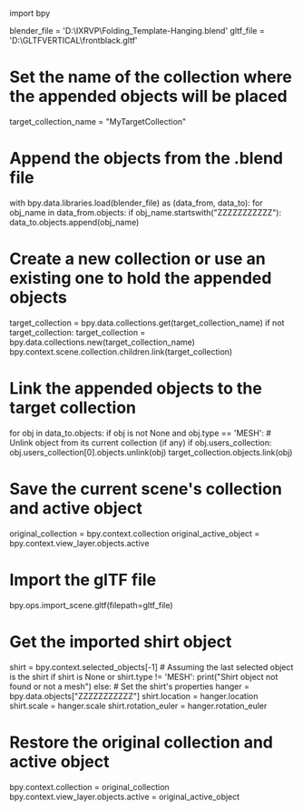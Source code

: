 import bpy

blender_file = 'D:\IXRVP\Folding_Template-Hanging.blend'
gltf_file = 'D:\GLTFVERTICAL\frontblack.gltf'

# Set the name of the collection where the appended objects will be placed
target_collection_name = "MyTargetCollection"

# Append the objects from the .blend file
with bpy.data.libraries.load(blender_file) as (data_from, data_to):
    for obj_name in data_from.objects:
        if obj_name.startswith("ZZZZZZZZZZZ"):
            data_to.objects.append(obj_name)

# Create a new collection or use an existing one to hold the appended objects
target_collection = bpy.data.collections.get(target_collection_name)
if not target_collection:
    target_collection = bpy.data.collections.new(target_collection_name)
    bpy.context.scene.collection.children.link(target_collection)

# Link the appended objects to the target collection
for obj in data_to.objects:
    if obj is not None and obj.type == 'MESH':
        # Unlink object from its current collection (if any)
        if obj.users_collection:
            obj.users_collection[0].objects.unlink(obj)
        target_collection.objects.link(obj)

# Save the current scene's collection and active object
original_collection = bpy.context.collection
original_active_object = bpy.context.view_layer.objects.active

# Import the glTF file
bpy.ops.import_scene.gltf(filepath=gltf_file)

# Get the imported shirt object
shirt = bpy.context.selected_objects[-1]  # Assuming the last selected object is the shirt
if shirt is None or shirt.type != 'MESH':
    print("Shirt object not found or not a mesh")
else:
    # Set the shirt's properties
    hanger = bpy.data.objects["ZZZZZZZZZZZ"]
    shirt.location = hanger.location
    shirt.scale = hanger.scale
    shirt.rotation_euler = hanger.rotation_euler

# Restore the original collection and active object
bpy.context.collection = original_collection
bpy.context.view_layer.objects.active = original_active_object
